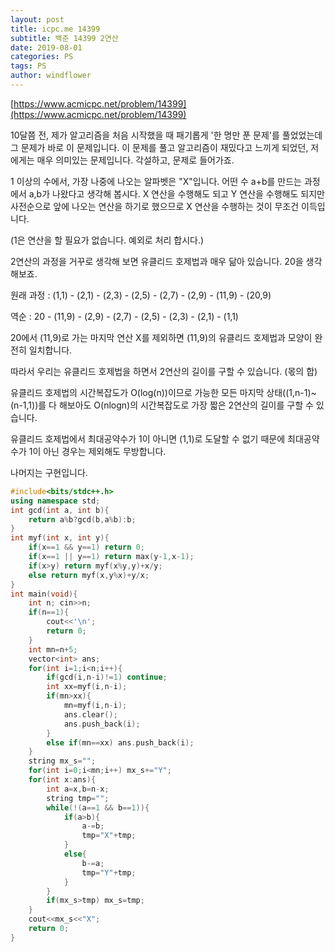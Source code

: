 ```yaml
---
layout: post
title: icpc.me 14399
subtitle: 백준 14399 2연산
date: 2019-08-01
categories: PS
tags: PS
author: windflower
---
```


[https://www.acmicpc.net/problem/14399](https://www.acmicpc.net/problem/14399)

10달쯤 전, 제가 알고리즘을 처음 시작했을 때 패기롭게 '한 명만 푼 문제'를 풀었었는데 그 문제가 바로 이 문제입니다. 이 문제를 풀고 알고리즘이 재밌다고 느끼게 되었던, 저에게는 매우 의미있는 문제입니다. 각설하고, 문제로 들어가죠.

1 이상의 수에서, 가장 나중에 나오는 알파벳은 "X"입니다. 어떤 수 a+b를 만드는 과정에서 a,b가 나왔다고 생각해 봅시다. X 연산을 수행해도 되고 Y 연산을 수행해도 되지만 사전순으로 앞에 나오는 연산을 하기로 했으므로 X 연산을 수행하는 것이 무조건 이득입니다.

(1은 연산을 할 필요가 없습니다. 예외로 처리 합시다.)

2연산의 과정을 거꾸로 생각해 보면 유클리드 호제법과 매우 닮아 있습니다. 20을 생각해보죠.

원래 과정 : (1,1) - (2,1) - (2,3) - (2,5) - (2,7) - (2,9) - (11,9) - (20,9)

역순 : 20 - (11,9) - (2,9) - (2,7) - (2,5) - (2,3) - (2,1) - (1,1)

20에서 (11,9)로 가는 마지막 연산 X를 제외하면 (11,9)의 유클리드 호제법과 모양이 완전히 일치합니다.

따라서 우리는 유클리드 호제법을 하면서 2연산의 길이를 구할 수 있습니다. (몫의 합)

유클리드 호제법의 시간복잡도가 O(log(n))이므로 가능한 모든 마지막 상태((1,n-1)~(n-1,1))를 다 해보아도 O(nlogn)의 시간복잡도로 가장 짧은 2연산의 길이를 구할 수 있습니다.

유클리드 호제법에서 최대공약수가 1이 아니면 (1,1)로 도달할 수 없기 때문에 최대공약수가 1이 아닌 경우는 제외해도 무방합니다.

나머지는 구현입니다.

```cpp
#include<bits/stdc++.h>
using namespace std;
int gcd(int a, int b){
	return a%b?gcd(b,a%b):b;
}
int myf(int x, int y){
	if(x==1 && y==1) return 0;
	if(x==1 || y==1) return max(y-1,x-1);
	if(x>y) return myf(x%y,y)+x/y;
	else return myf(x,y%x)+y/x;
}
int main(void){
	int n; cin>>n;
	if(n==1){
		cout<<'\n';
		return 0;
	}
	int mn=n+5;
	vector<int> ans;
	for(int i=1;i<n;i++){
		if(gcd(i,n-i)!=1) continue;
		int xx=myf(i,n-i);
		if(mn>xx){
			mn=myf(i,n-i);
			ans.clear();
			ans.push_back(i);
		}
		else if(mn==xx) ans.push_back(i);
	}
	string mx_s="";
	for(int i=0;i<mn;i++) mx_s+="Y";
	for(int x:ans){
		int a=x,b=n-x;
		string tmp="";
		while(!(a==1 && b==1)){
			if(a>b){
				a-=b;
				tmp="X"+tmp;
			}
			else{
				b-=a;
				tmp="Y"+tmp;
			}
		}
		if(mx_s>tmp) mx_s=tmp;
	}
	cout<<mx_s<<"X";
	return 0;
}
```
